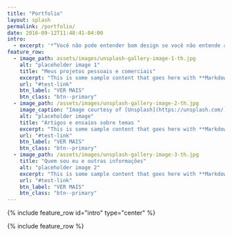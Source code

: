 ```yaml
---
title: "Portfolio"
layout: splash
permalink: /portfolio/
date: 2016-09-12T11:48:41-04:00
intro:
  - excerpt: '*“Você não pode entender bom design se você não entende as pessoas; design é feito para pessoas - Dieter Rams"*'
feature_row:
  - image_path: assets/images/unsplash-gallery-image-1-th.jpg
    alt: "placeholder image 1"
    title: "Meus projetos pessoais e comerciais"
    excerpt: "This is some sample content that goes here with **Markdown** formatting."
    url: "#test-link"
    btn_label: "VER MAIS"
    btn_class: "btn--primary"
  - image_path: /assets/images/unsplash-gallery-image-2-th.jpg
    image_caption: "Image courtesy of [Unsplash](https://unsplash.com/)"
    alt: "placeholder image"
    title: "Artigos e ensaios sobre temas "
    excerpt: "This is some sample content that goes here with **Markdown** formatting."
    url: "#test-link"
    btn_label: "VER MAIS"
    btn_class: "btn--primary"
  - image_path: /assets/images/unsplash-gallery-image-3-th.jpg
    title: "Quem sou eu e outras informações"
    alt: "placeholder image 2"
    excerpt: "This is some sample content that goes here with **Markdown** formatting."
    url: "#test-link"
    btn_label: "VER MAIS"
    btn_class: "btn--primary"
---
```


{% include feature_row id="intro" type="center" %}

{% include feature_row %}
